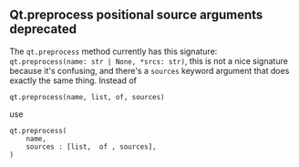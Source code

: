 ## Qt.preprocess positional source arguments deprecated

The `qt.preprocess` method currently has this signature:
`qt.preprocess(name: str | None, *srcs: str)`, this is not a nice signature
because it's confusing, and there's a `sources` keyword argument that does
exactly the same thing. Instead of
```meson
qt.preprocess(name, list, of, sources)
```
use
```meson
qt.preprocess(
    name,
    sources : [list,  of , sources],
)
```